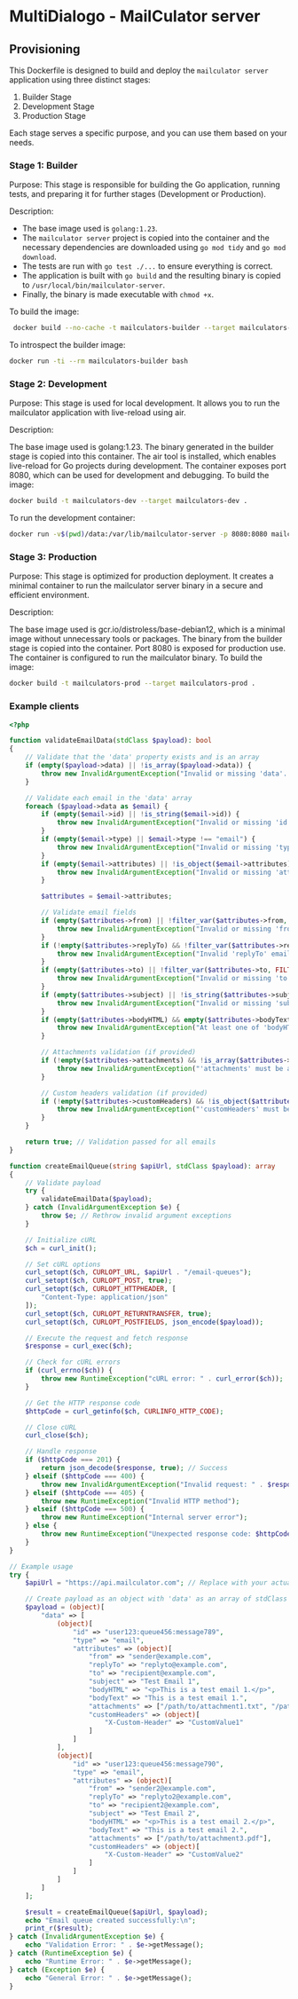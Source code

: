 
# MultiDialogo - MailCulator server

## Provisioning

This Dockerfile is designed to build and deploy the `mailculator server` application using three distinct stages:
1. Builder Stage
2. Development Stage
3. Production Stage

Each stage serves a specific purpose, and you can use them based on your needs.

### Stage 1: Builder

Purpose:
This stage is responsible for building the Go application, running tests, and preparing it for further stages (Development or Production).

Description:
- The base image used is `golang:1.23`.
- The `mailculator server` project is copied into the container and the necessary dependencies are downloaded using `go mod tidy` and `go mod download`.
- The tests are run with `go test ./...` to ensure everything is correct.
- The application is built with `go build` and the resulting binary is copied to `/usr/local/bin/mailculator-server`.
- Finally, the binary is made executable with `chmod +x`.

To build the image:
```bash
 docker build --no-cache -t mailculators-builder --target mailculators-builder .
 ```

To introspect the builder image:

```bash
docker run -ti --rm mailculators-builder bash
```

### Stage 2: Development

Purpose: This stage is used for local development. It allows you to run the mailculator application with live-reload using air.

Description:

The base image used is golang:1.23.
The binary generated in the builder stage is copied into this container.
The air tool is installed, which enables live-reload for Go projects during development.
The container exposes port 8080, which can be used for development and debugging.
To build the image:
```bash
docker build -t mailculators-dev --target mailculators-dev .
```

To run the development container:
```bash
docker run -v$(pwd)/data:/var/lib/mailculator-server -p 8080:8080 mailculators-dev
```

### Stage 3: Production

Purpose: This stage is optimized for production deployment. It creates a minimal container to run the mailculator server binary in a secure and efficient environment.

Description:

The base image used is gcr.io/distroless/base-debian12, which is a minimal image without unnecessary tools or packages.
The binary from the builder stage is copied into the container.
Port 8080 is exposed for production use.
The container is configured to run the mailculator binary.
To build the image:
```bash
docker build -t mailculators-prod --target mailculators-prod .
```

### Example clients

```php
<?php

function validateEmailData(stdClass $payload): bool
{
    // Validate that the 'data' property exists and is an array
    if (empty($payload->data) || !is_array($payload->data)) {
        throw new InvalidArgumentException("Invalid or missing 'data'. It must be an array of email objects.");
    }

    // Validate each email in the 'data' array
    foreach ($payload->data as $email) {
        if (empty($email->id) || !is_string($email->id)) {
            throw new InvalidArgumentException("Invalid or missing 'id'. It must be a string.");
        }
        if (empty($email->type) || $email->type !== "email") {
            throw new InvalidArgumentException("Invalid or missing 'type'. It must be 'email'.");
        }
        if (empty($email->attributes) || !is_object($email->attributes)) {
            throw new InvalidArgumentException("Invalid or missing 'attributes'. It must be an object.");
        }

        $attributes = $email->attributes;

        // Validate email fields
        if (empty($attributes->from) || !filter_var($attributes->from, FILTER_VALIDATE_EMAIL)) {
            throw new InvalidArgumentException("Invalid or missing 'from' email address.");
        }
        if (!empty($attributes->replyTo) && !filter_var($attributes->replyTo, FILTER_VALIDATE_EMAIL)) {
            throw new InvalidArgumentException("Invalid 'replyTo' email address.");
        }
        if (empty($attributes->to) || !filter_var($attributes->to, FILTER_VALIDATE_EMAIL)) {
            throw new InvalidArgumentException("Invalid or missing 'to' email address.");
        }
        if (empty($attributes->subject) || !is_string($attributes->subject)) {
            throw new InvalidArgumentException("Invalid or missing 'subject'. It must be a string.");
        }
        if (empty($attributes->bodyHTML) && empty($attributes->bodyText)) {
            throw new InvalidArgumentException("At least one of 'bodyHTML' or 'bodyText' must be provided.");
        }

        // Attachments validation (if provided)
        if (!empty($attributes->attachments) && !is_array($attributes->attachments)) {
            throw new InvalidArgumentException("'attachments' must be an array of file paths.");
        }

        // Custom headers validation (if provided)
        if (!empty($attributes->customHeaders) && !is_object($attributes->customHeaders)) {
            throw new InvalidArgumentException("'customHeaders' must be an object.");
        }
    }

    return true; // Validation passed for all emails
}

function createEmailQueue(string $apiUrl, stdClass $payload): array
{
    // Validate payload
    try {
        validateEmailData($payload);
    } catch (InvalidArgumentException $e) {
        throw $e; // Rethrow invalid argument exceptions
    }

    // Initialize cURL
    $ch = curl_init();

    // Set cURL options
    curl_setopt($ch, CURLOPT_URL, $apiUrl . "/email-queues");
    curl_setopt($ch, CURLOPT_POST, true);
    curl_setopt($ch, CURLOPT_HTTPHEADER, [
        "Content-Type: application/json"
    ]);
    curl_setopt($ch, CURLOPT_RETURNTRANSFER, true);
    curl_setopt($ch, CURLOPT_POSTFIELDS, json_encode($payload));

    // Execute the request and fetch response
    $response = curl_exec($ch);

    // Check for cURL errors
    if (curl_errno($ch)) {
        throw new RuntimeException("cURL error: " . curl_error($ch));
    }

    // Get the HTTP response code
    $httpCode = curl_getinfo($ch, CURLINFO_HTTP_CODE);

    // Close cURL
    curl_close($ch);

    // Handle response
    if ($httpCode === 201) {
        return json_decode($response, true); // Success
    } elseif ($httpCode === 400) {
        throw new InvalidArgumentException("Invalid request: " . $response);
    } elseif ($httpCode === 405) {
        throw new RuntimeException("Invalid HTTP method");
    } elseif ($httpCode === 500) {
        throw new RuntimeException("Internal server error");
    } else {
        throw new RuntimeException("Unexpected response code: $httpCode, response: $response");
    }
}

// Example usage
try {
    $apiUrl = "https://api.mailculator.com"; // Replace with your actual API URL

    // Create payload as an object with 'data' as an array of stdClass objects
    $payload = (object)[
        "data" => [
            (object)[
                "id" => "user123:queue456:message789",
                "type" => "email",
                "attributes" => (object)[
                    "from" => "sender@example.com",
                    "replyTo" => "replyto@example.com",
                    "to" => "recipient@example.com",
                    "subject" => "Test Email 1",
                    "bodyHTML" => "<p>This is a test email 1.</p>",
                    "bodyText" => "This is a test email 1.",
                    "attachments" => ["/path/to/attachment1.txt", "/path/to/attachment2.jpg"],
                    "customHeaders" => (object)[
                        "X-Custom-Header" => "CustomValue1"
                    ]
                ]
            ],
            (object)[
                "id" => "user123:queue456:message790",
                "type" => "email",
                "attributes" => (object)[
                    "from" => "sender2@example.com",
                    "replyTo" => "replyto2@example.com",
                    "to" => "recipient2@example.com",
                    "subject" => "Test Email 2",
                    "bodyHTML" => "<p>This is a test email 2.</p>",
                    "bodyText" => "This is a test email 2.",
                    "attachments" => ["/path/to/attachment3.pdf"],
                    "customHeaders" => (object)[
                        "X-Custom-Header" => "CustomValue2"
                    ]
                ]
            ]
        ]
    ];

    $result = createEmailQueue($apiUrl, $payload);
    echo "Email queue created successfully:\n";
    print_r($result);
} catch (InvalidArgumentException $e) {
    echo "Validation Error: " . $e->getMessage();
} catch (RuntimeException $e) {
    echo "Runtime Error: " . $e->getMessage();
} catch (Exception $e) {
    echo "General Error: " . $e->getMessage();
}

```
